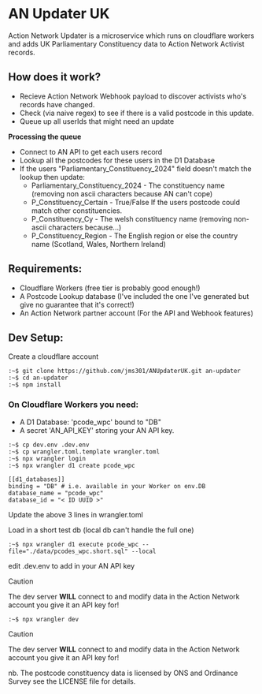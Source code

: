 # AN Updater UK
Action Network Updater is a microservice which runs on cloudflare workers and adds UK Parliamentary Constituency data to Action Network Activist records. 

## How does it work? 

- Recieve Action Network Webhook payload to discover activists who's records have changed.
- Check (via naive regex) to see if there is a valid postcode in this update.
- Queue up all userIds that might need an update

**Processing the queue**
- Connect to AN API to get each users record
- Lookup all the postcodes for these users in the D1 Database
- If the users "Parliamentary\_Constituency\_2024" field doesn't match the lookup then update: 
  - Parliamentary\_Constituency\_2024  - The constituency name (removing non ascii characters because AN can't cope)
  - P\_Constituency\_Certain - True/False If the users postcode could match other constituencies.
  - P\_Constituency\_Cy - The welsh constituency name (removing non-ascii characters because...)
  - P\_Constituency\_Region - The English region or else the country name (Scotland, Wales, Northern Ireland)


## Requirements:

- Cloudflare Workers (free tier is probably good enough!)
- A Postcode Lookup database (I've included the one I've generated but give no guarantee that it's correct!)
- An Action Network partner account (For the API and Webhook features)


## Dev Setup: 

Create a cloudflare account

```console
:~$ git clone https://github.com/jms301/ANUpdaterUK.git an-updater
:~$ cd an-updater
:~$ npm install
```

### On Cloudflare Workers you need:

- A D1 Database: 'pcode\_wpc' bound to "DB"
- A secret 'AN\_API\_KEY' storing your AN API key. 

```console
:~$ cp dev.env .dev.env 
:~$ cp wrangler.toml.template wrangler.toml
:~$ npx wrangler login 
:~$ npx wrangler d1 create pcode_wpc

[[d1_databases]]
binding = "DB" # i.e. available in your Worker on env.DB
database_name = "pcode_wpc"
database_id = "< ID UUID >"

```

Update the above 3 lines in wrangler.toml

Load in a short test db (local db can't handle the full one)

```console
:~$ npx wrangler d1 execute pcode_wpc --file="./data/pcodes_wpc.short.sql" --local
```
edit .dev.env to add in your AN API key


> [!CAUTION]
> The dev server **WILL** connect to and modify data in the Action Network account you give it an API key for! 

```console
:~$ npx wrangler dev
```
> [!CAUTION]
> The dev server **WILL** connect to and modify data in the Action Network account you give it an API key for! 

nb. The postcode constituency data is licensed by ONS and Ordinance Survey see the LICENSE file for details. 


